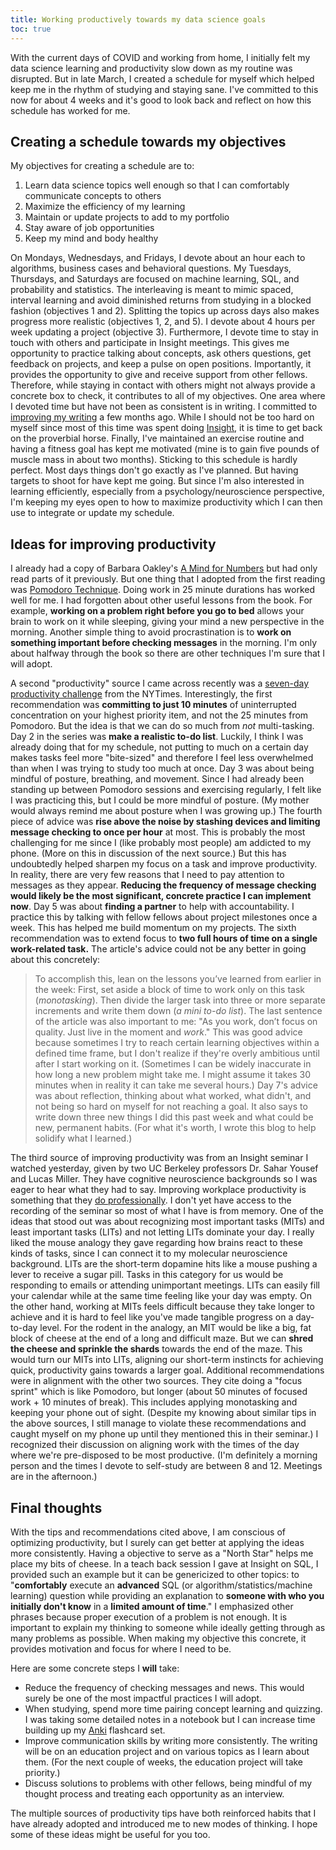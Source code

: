 ```yaml
---
title: Working productively towards my data science goals
toc: true
---
```


With the current days of COVID and working from home, I initially felt my data science learning and productivity slow down as my routine was disrupted. But in late March, I created a schedule for myself which helped keep me in the rhythm of studying and staying sane. I've committed to this now for about 4 weeks and it's good to look back and reflect on how this schedule has worked for me.

## Creating a schedule towards my objectives

My objectives for creating a schedule are to:
1. Learn data science topics well enough so that I can comfortably communicate concepts to others
2. Maximize the efficiency of my learning
3. Maintain or update projects to add to my portfolio
4. Stay aware of job opportunities
5. Keep my mind and body healthy

On Mondays, Wednesdays, and Fridays, I devote about an hour each to algorithms, business cases and behavioral questions. My Tuesdays, Thursdays, and Saturdays are focused on machine learning, SQL, and probability and statistics. The interleaving is meant to mimic spaced, interval learning and avoid diminished returns from studying in a blocked fashion (objectives 1 and 2). Splitting the topics up across days also makes progress more realistic (objectives 1, 2, and 5). I devote about 4 hours per week updating a project (objective 3). Furthermore, I devote time to stay in touch with others and participate in Insight meetings. This gives me opportunity to practice talking about concepts, ask others questions, get feedback on projects, and keep a pulse on open positions. Importantly, it provides the opportunity to give and receive support from other fellows. Therefore, while staying in contact with others might not always provide a concrete box to check, it contributes to all of my objectives. One area where I devoted time but have not been as consistent is in writing. I committed to [improving my writing](https://benslack19.github.io/writing/) a few months ago. While I should not be too hard on myself since most of this time was spent doing [Insight](https://insightfellows.com/data-science), it is time to get back on the proverbial horse. Finally, I've maintained an exercise routine and having a fitness goal has kept me motivated (mine is to gain five pounds of muscle mass in about two months). Sticking to this schedule is hardly perfect. Most days things don't go exactly as I've planned. But having targets to shoot for have kept me going. But since I'm also interested in learning efficiently, especially from a psychology/neuroscience perspective, I'm keeping my eyes open to how to maximize productivity which I can then use to integrate or update my schedule.

## Ideas for improving productivity

I already had a copy of Barbara Oakley's [A Mind for Numbers](https://www.amazon.com/Mind-Numbers-Science-Flunked-Algebra-ebook/dp/B00G3L19ZU) but had only read parts of it previously. But one thing that I adopted from the first reading was [Pomodoro Technique](https://en.wikipedia.org/wiki/Pomodoro_Technique). Doing work in 25 minute durations has worked well for me. I had forgotten about other useful lessons from the book. For example, **working on a problem right before you go to bed** allows your brain to work on it while sleeping, giving your mind a new perspective in the morning. Another simple thing to avoid procrastination is to **work on something important before checking messages** in the morning. I'm only about halfway through the book so there are other techniques I'm sure that I will adopt.

A second "productivity" source I came across recently was a [seven-day productivity challenge](https://www.nytimes.com/programs/productivity-challenge) from the NYTimes. Interestingly, the first recommendation was **committing to just 10 minutes** of uninterrupted concentration on your highest priority item, and not the 25 minutes from Pomodoro. But the idea is that we can do so much from *not* multi-tasking. Day 2 in the series was **make a realistic to-do list**. Luckily, I think I was already doing that for my schedule, not putting to much on a certain day makes tasks feel more "bite-sized" and therefore I feel less overwhelmed than when I was trying to study too much at once. Day 3 was about being mindful of posture, breathing, and movement. Since I had already been standing up between Pomodoro sessions and exercising regularly, I felt like I was practicing this, but I could be more mindful of posture. (My mother would always remind me about posture when I was growing up.) The fourth piece of advice was **rise above the noise by stashing devices and limiting message checking to once per hour** at most. This is probably the most challenging for me since I (like probably most people) am addicted to my phone. (More on this in discussion of the next source.) But this has undoubtedly helped sharpen my focus on a task and improve productivity. In reality, there are very few reasons that I need to pay attention to messages as they appear. **Reducing the frequency of message checking would likely be the most significant, concrete practice I can implement now**. Day 5 was about **finding a partner** to help with accountability. I practice this by talking with fellow fellows about project milestones once a week. This has helped me build momentum on my projects. The sixth recommendation was to extend focus to **two full hours of time on a single work-related task.** The article's advice could not be any better in going about this concretely:

> To accomplish this, lean on the lessons you’ve learned from earlier in the week: First, set aside a block of time to work only on this task (*monotasking*). Then divide the larger task into three or more separate increments and write them down (*a mini to-do list*).
The last sentence of the article was also important to me: "As you work, don’t focus on quality. Just live in the moment and *work*." This was good advice because sometimes I try to reach certain learning objectives within a defined time frame, but I don't realize if they're overly ambitious until after I start working on it. (Sometimes I can be widely inaccurate in how long a new problem might take me. I might assume it takes 30 minutes when in reality it can take me several hours.) Day 7's advice was about reflection, thinking about what worked, what didn't, and not being so hard on myself for not reaching a goal. It also says to write down three new things I did this past week and what could be new, permanent habits. (For what it's worth, I wrote this blog to help solidify what I learned.)

The third source of improving productivity was from an Insight seminar I watched yesterday, given by two UC Berkeley professors Dr. Sahar Yousef and Lucas Miller. They have cognitive neuroscience backgrounds so I was eager to hear what they had to say. Improving workplace productivity is something that they [do professionally](https://stoa.partners). I don't yet have access to the recording of the seminar so most of what I have is from memory. One of the ideas that stood out was about recognizing most important tasks (MITs) and least important tasks (LITs) and not letting LITs dominate your day. I really liked the mouse analogy they gave regarding how brains react to these kinds of tasks, since I can connect it to my molecular neuroscience background. LITs are the short-term dopamine hits like a mouse pushing a lever to receive a sugar pill. Tasks in this category for us would be responding to emails or attending unimportant meetings. LITs can easily fill your calendar while at the same time feeling like your day was empty. On the other hand, working at MITs feels difficult because they take longer to achieve and it is hard to feel like you've made tangible progress on a day-to-day level. For the rodent in the analogy, an MIT would be like a big, fat block of cheese at the end of a long and difficult maze. But we can **shred the cheese and sprinkle the shards** towards the end of the maze. This would turn our MITs into LITs, aligning our short-term instincts for achieving quick, productivity gains towards a larger goal. Additional recommendations were in alignment with the other two sources. They cite doing a "focus sprint" which is like Pomodoro, but longer (about 50 minutes of focused work + 10 minutes of break). This includes applying monotasking and keeping your phone out of sight. (Despite my knowing about similar tips in the above sources, I still manage to violate these recommendations and caught myself on my phone up until they mentioned this in their seminar.) I recognized their discussion on aligning work with the times of the day where we're pre-disposed to be most productive. (I'm definitely a morning person and the times I devote to self-study are between 8 and 12. Meetings are in the afternoon.)

## Final thoughts

With the tips and recommendations cited above, I am conscious of optimizing productivity, but I surely can get better at applying the ideas more consistently. Having a objective to serve as a "North Star" helps me place my bits of cheese. In a teach back session I gave at Insight on SQL, I provided such an example but it can be genericized to other topics: to "**comfortably** execute an **advanced** SQL (or algorithm/statistics/machine learning) question while providing an explanation to **someone with who you initially don't know** in a **limited amount of time**." I emphasized other phrases because proper execution of a problem is not enough. It is important to explain my thinking to someone while ideally getting through as many problems as possible. When making my objective this concrete, it provides motivation and focus for where I need to be.

 Here are some concrete steps I **will** take:
- Reduce the frequency of checking messages and news. This would surely be one of the most impactful practices I will adopt.
- When studying, spend more time pairing concept learning and quizzing. I was taking some detailed notes in a notebook but I can increase time building up my [Anki](https://ankiweb.net/about) flashcard set.
- Improve communication skills by writing more consistently. The writing will be on an education project and on various topics as I learn about them. (For the next couple of weeks, the education project will take priority.)
- Discuss solutions to problems with other fellows, being mindful of my thought process and treating each opportunity as an interview.

The multiple sources of productivity tips have both reinforced habits that I have already adopted and introduced me to new modes of thinking. I hope some of these ideas might be useful for you too.
